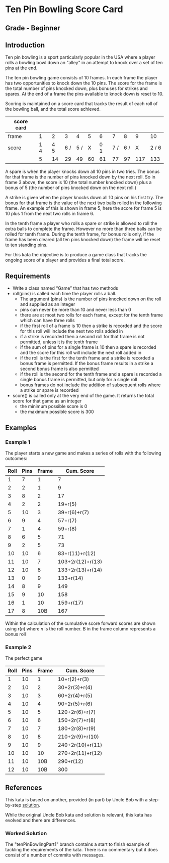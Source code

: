 # Ten Pin Bowling Score Card

## Grade - Beginner

## Introduction
Ten pin bowling is a sport particularly popular in the USA where a player rolls 
a bowling bowl down an "alley" in an attempt to knock over a set of ten pins at
the end.

The ten pin bowling game consists of 10 frames. In each frame the player has
two opportunities to knock down the 10 pins.  The score for the frame is the 
total number of pins knocked down, plus bonuses for strikes and spares. At the 
end of a frame the pins available to knock down is reset to 10.

Scoring is maintained on a score card that tracks the result of each roll of the 
bowling ball, and the total score achieved.

| score card |     |     |     |     |     |     |     |     |     |       |
| ---------- | --- | --- | --- | --- | --- | --- | --- | --- | --- | ----- |
| frame      |  1  |  2  |  3  |  4  |  5  |  6  |  7  |  8  |  9  | 10    |
| score      | 1 4 | 4 5 | 6 / | 5 / | X   | 0 1 | 7 / | 6 / | X   | 2 / 6 |
|            | 5   | 14  | 29  | 49  | 60  | 61  | 77  | 97  | 117 | 133   |

A spare is when the player knocks down all 10 pins in two tries. The bonus for
that frame is the number of pins knocked down by the next roll. So in frame 3
above, the score is 10 (the total number knocked down) plus a bonus of 5 (the
number of pins knocked down on the next roll.)

A strike is given when the player knocks down all 10 pins on his first try. The 
bonus for that frame is the value of the next two balls rolled in the following 
frame. An example of this is shown in frame 5, here the score for frame 5 is 10
plus 1 from the next two rolls in frame 6.

In the tenth frame a player who rolls a spare or strike is allowed to roll the
extra balls to complete the frame. However no more than three balls can be
rolled for tenth frame. During the tenth frame, for bonus rolls only, if the
frame has been cleared (all ten pins knocked down) the frame will be reset to
ten standing pins.

For this kata the objective is to produce a game class that tracks the ongoing
score of a player and provides a final total score.

## Requirements
  * Write a class named “Game” that has two methods
  * roll(pins) is called each time the player rolls a ball.  
    * The argument (pins) is the number of pins knocked down on the roll and 
      supplied as an integer
    * pins can never be more than 10 and never less than 0
    * there are at most two rolls for each frame, except for the tenth frame
      which can have three rolls
    * if the first roll of a frame is 10 then a strike is recorded and the
      score for this roll will include the next two rolls added in
    * if a strike is recorded then a second roll for that frame is not permitted, 
      unless it is the tenth frame
    * if the sum of pins for a single frame is 10 then a spare is recorded and
      the score for this roll will include the next roll added in
    * if the roll is the first for the tenth frame and a strike is recorded a
      bonus frame is permitted. If the bonus frame results in a strike a
      second bonus frame is also permitted
    * if the roll is the second for the tenth frame and a spare is recorded a
      single bonus frame is permitted, but only for a single roll
    * bonus frames do not include the addition of subsequent rolls where a
      strike or spare is recorded
  * score() is called only at the very end of the game. It returns the total
    score for that game as an integer
    * the minimum possible score is 0
    * the maximum possible score is 300

## Examples
### Example 1
The player starts a new game and makes a series of rolls with the following outcomes:

| Roll | Pins | Frame |    Cum. Score    |
| ---- | ---- | ----- | ---------------- |
|  1   |  7   |   1   |   7              |
|  2   |  2   |   1   |   9              |
|  3   |  8   |   2   |  17              |
|  4   |  2   |   2   |  19+r(5)         |
|  5   | 10   |   3   |  39+r(6)+r(7)    |
|  6   |  9   |   4   |  57+r(7)         |
|  7   |  1   |   4   |  59+r(8)         |
|  8   |  6   |   5   |  71              |
|  9   |  2   |   5   |  73              |
| 10   | 10   |   6   |  83+r(11)+r(12)  |
| 11   | 10   |   7   | 103+2r(12)+r(13) |
| 12   | 10   |   8   | 133+2r(13)+r(14) |
| 13   |  0   |   9   | 133+r(14)        |
| 14   |  8   |   9   | 149              |
| 15   |  9   |  10   | 158              |
| 16   |  1   |  10   | 159+r(17)        |
| 17   |  8   |  10B  | 167              |

Within the calculation of the cumulative score forward scores are shown using r(*n*)
where *n* is the roll number. B in the frame column represents a bonus roll

### Example 2
The perfect game

| Roll | Pins | Frame |    Cum. Score    |
| ---- | ---- | ----- | ---------------- |
|  1   | 10   |   1   |  10+r(2)+r(3)    |
|  2   | 10   |   2   |  30+2r(3)+r(4)   |
|  3   | 10   |   3   |  60+2r(4)+r(5)   |
|  4   | 10   |   4   |  90+2r(5)+r(6)   |
|  5   | 10   |   5   | 120+2r(6)+r(7)   |
|  6   | 10   |   6   | 150+2r(7)+r(8)   |
|  7   | 10   |   7   | 180+2r(8)+r(9)   |
|  8   | 10   |   8   | 210+2r(9)+r(10)  |
|  9   | 10   |   9   | 240+2r(10)+r(11) |
| 10   | 10   |  10   | 270+2r(11)+r(12) |
| 11   | 10   |  10B  | 290+r(12)        |
| 12   | 10   |  10B  | 300              |

## References
This kata is based on another, provided (in part) by Uncle Bob with a step-by-step
[solution](http://butunclebob.com/ArticleS.UncleBob.TheBowlingGameKata).

While the original Uncle Bob kata and solution is relevant, this kata has evolved
and there are differences.

### Worked Solution
The "tenPinBowlingPart1" branch contains a start to finish example of tackling the
requirements of the kata. There is no commentary but it does consist of a number 
of commits with messages.